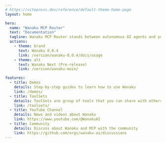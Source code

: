 ```yaml
---
# https://vitepress.dev/reference/default-theme-home-page
layout: home

hero:
  name: "Wanaku MCP Router"
  text: "Documentation"
  tagline: Wanaku MCP Router stands between autonomous AI agents and your enterprise systems
  actions:
    - theme: brand
      text: Wanaku 0.0.4
      link: /version/wanaku-0.0.4/docs/usage
    - theme: alt
      text: Wanaku Next (Pre-release)
      link: /version/wanaku-main/

features:
  - title: Demos
    details: Step-by-step guides to learn how to use Wanaku
    link: /demos/
  - title: ToolSets
    details: ToolSets are group of tools that you can share with others
    link: /toolsets/
  - title: YouTube Channel
    details: News and videos about Wanaku
    link: https://www.youtube.com/@WanakuAI
  - title: Community
    details: Discuss about Wanaku and MCP with the community
    link: https://github.com/orgs/wanaku-ai/discussions
---
```


